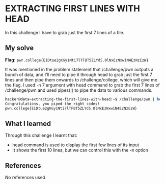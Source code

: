 # EXTRACTING FIRST LINES WITH HEAD
In this challenge I have to grab just the first 7 lines of a file.

## My solve
**Flag:** `pwn.college{EiDtue2gKGy1Nti7lTFBT5ZLYd5.0lNxEzNxwiN4EzNzEzW}`

It was mentioned in the problem statement that /challenge/pwn outputs a bunch of data, and I'll need to pipe it through head to grab just the first 7 lines and then pipe them onwards to /challenge/college, which will give me the flag. I used -n 7 argument with head command to grab the first 7 lines of /challenge/pwn and used pipes(|) to pipe the data to various commands.
```bash
hacker@data~extracting-the-first-lines-with-head:~$ /challenge/pwn | head -n 7| /challenge/college
Congratulations, you piped the right codes!
pwn.college{EiDtue2gKGy1Nti7lTFBT5ZLYd5.0lNxEzNxwiN4EzNzEzW}
```

## What I learned
Through this challenge I learnt that:
-  head command is used to display the first few lines of its input
-  It shows the first 10 lines, but we can control this with the -n option

## References
No references used.


